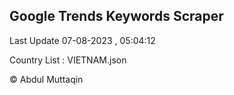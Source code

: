 

## Google Trends Keywords Scraper 
 
Last Update 07-08-2023 , 05:04:12

Country List :
VIETNAM.json



© Abdul Muttaqin 
